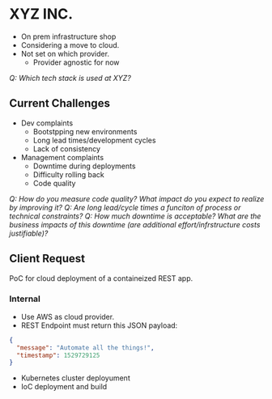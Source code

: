 # XYZ INC.

- On prem infrastructure shop
- Considering a move to cloud.
- Not set on which provider.
  - Provider agnostic for now



_Q: Which tech stack is used at XYZ?_

## Current Challenges

- Dev complaints
  - Bootstpping new environments
  - Long lead times/development cycles
  - Lack of consistency
- Management complaints
  - Downtime during deployments
  - Difficulty rolling back
  - Code quality


_Q: How do you measure code quality? What impact do you expect to realize by improving it?_
_Q: Are long lead/cycle times a funciton of process or technical constraints?_
_Q: How much downtime is acceptable? What are the business impacts of this downtime (are additional effort/infrstructure costs justifiable)?_

## Client Request

PoC for cloud deployment of a containeized REST app.

### Internal

- Use AWS as cloud provider.
- REST Endpoint must return this JSON payload:

```json
{
  "message": "Automate all the things!",
  "timestamp": 1529729125
}
```
- Kubernetes cluster deployument
- IoC deployment and build
